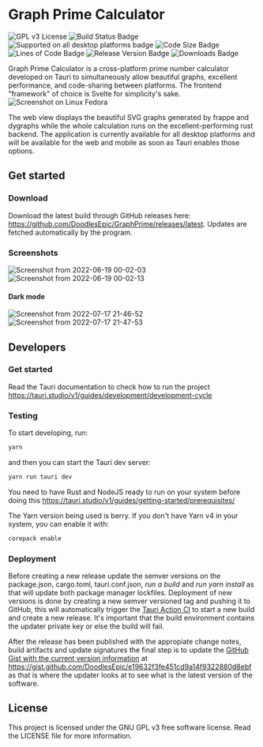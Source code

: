# Graph Prime Calculator

![GPL v3 License](https://img.shields.io/github/license/DoodlesEpic/GraphPrime)
![Build Status Badge](https://img.shields.io/github/actions/workflow/status/DoodlesEpic/GraphPrime/.github/workflows/main.yml?branch=main)
![Supported on all desktop platforms badge](https://img.shields.io/badge/platforms-windows%2C%20macos%2C%20linux-informational)
![Code Size Badge](https://img.shields.io/github/languages/code-size/DoodlesEpic/GraphPrime)
![Lines of Code Badge](https://img.shields.io/tokei/lines/github/DoodlesEpic/GraphPrime)
![Release Version Badge](https://img.shields.io/github/v/release/DoodlesEpic/GraphPrime)
![Downloads Badge](https://img.shields.io/github/downloads/DoodlesEpic/GraphPrime/total)

Graph Prime Calculator is a cross-platform prime number calculator developed on Tauri to simultaneously allow beautiful graphs, excellent performance, and code-sharing between platforms. The frontend "framework" of choice is Svelte for simplicity's sake.
![Screenshot on Linux Fedora](https://user-images.githubusercontent.com/37254797/168457911-50231971-90e5-446f-880a-5e379304db09.png)

The web view displays the beautiful SVG graphs generated by frappe and dygraphs while the whole calculation runs on the excellent-performing rust backend. The application is currently available for all desktop platforms and will be available for the web and mobile as soon as Tauri enables those options.

## Get started

### Download

Download the latest build through GitHub releases here: https://github.com/DoodlesEpic/GraphPrime/releases/latest. Updates are fetched automatically by the program.

### Screenshots

![Screenshot from 2022-06-19 00-02-03](https://user-images.githubusercontent.com/37254797/174464122-88aa1a35-174e-4e54-a772-ff7a0da881f6.png)
![Screenshot from 2022-06-19 00-02-13](https://user-images.githubusercontent.com/37254797/174464124-558b5898-be9b-476b-9921-7a98a9622df3.png)

#### Dark mode

![Screenshot from 2022-07-17 21-46-52](https://user-images.githubusercontent.com/37254797/179431795-d7f6c59d-cbd1-4bf3-9762-cc69c684126b.png)
![Screenshot from 2022-07-17 21-47-53](https://user-images.githubusercontent.com/37254797/179431799-aa08eb33-7c88-4803-af0a-83c13e403929.png)

## Developers

### Get started

Read the Tauri documentation to check how to run the project
https://tauri.studio/v1/guides/development/development-cycle

### Testing

To start developing, run:

```bash
yarn
```

and then you can start the Tauri dev server:

```bash
yarn run tauri dev
```

You need to have Rust and NodeJS ready to run on your system before doing this
https://tauri.studio/v1/guides/getting-started/prerequisites/

The Yarn version being used is berry. If you don't have Yarn v4 in your system, you can enable it with:

```bash
corepack enable
```

### Deployment

Before creating a new release update the semver versions on the package.json, cargo.toml, tauri.conf.json, _run a build_ and _run yarn install_ as that will update both package manager lockfiles. Deployment of new versions is done by creating a new semver versioned tag and pushing it to GitHub, this will automatically trigger the [Tauri Action CI](https://github.com/tauri-apps/tauri-action) to start a new build and create a new release. It's important that the build environment contains the updater private key or else the build will fail.

After the release has been published with the appropiate change notes, build artifacts and update signatures the final step is to update the [GitHub Gist with the current version information](https://gist.githubusercontent.com/DoodlesEpic/e19632f3fe451cd9a14f9322880d8ebf/raw/6ac23f0bbc0b6f798897a9fec8ae86237577c8c8/GraphPrimeUpdater.json) at https://gist.github.com/DoodlesEpic/e19632f3fe451cd9a14f9322880d8ebf as that is where the updater looks at to see what is the latest version of the software.

## License

This project is licensed under the GNU GPL v3 free software license. Read the LICENSE file for more information.
